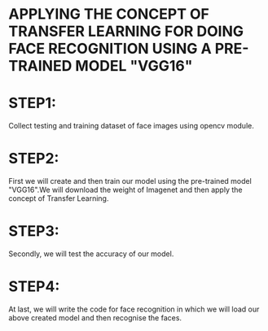 # APPLYING THE CONCEPT OF TRANSFER LEARNING FOR DOING FACE RECOGNITION USING A PRE-TRAINED MODEL "VGG16"
# STEP1: 
Collect testing and training dataset of face images using opencv module.
# STEP2:
First we will create and then train our model using the pre-trained model "VGG16".We will download the weight of Imagenet and then apply the concept of Transfer Learning.
# STEP3: 
Secondly, we will test the accuracy of our model.
# STEP4:
At last, we will write the code for face recognition in which we will load our above created model and then recognise the faces.
